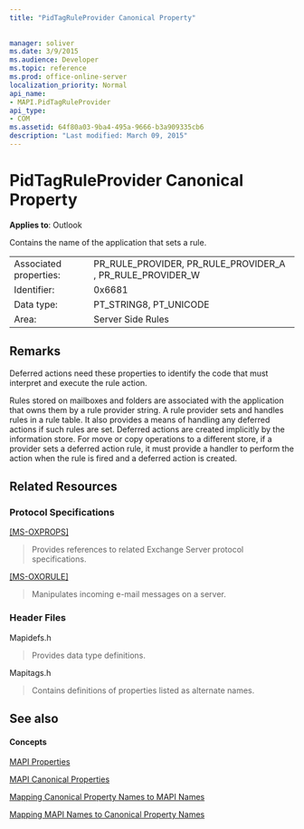 ```yaml
---
title: "PidTagRuleProvider Canonical Property"
 
 
manager: soliver
ms.date: 3/9/2015
ms.audience: Developer
ms.topic: reference
ms.prod: office-online-server
localization_priority: Normal
api_name:
- MAPI.PidTagRuleProvider
api_type:
- COM
ms.assetid: 64f80a03-9ba4-495a-9666-b3a909335cb6
description: "Last modified: March 09, 2015"
---
```


# PidTagRuleProvider Canonical Property

  
  
**Applies to**: Outlook 
  
Contains the name of the application that sets a rule.
  
|||
|:-----|:-----|
|Associated properties:  <br/> |PR_RULE_PROVIDER, PR_RULE_PROVIDER_A , PR_RULE_PROVIDER_W  <br/> |
|Identifier:  <br/> |0x6681  <br/> |
|Data type:  <br/> |PT_STRING8, PT_UNICODE  <br/> |
|Area:  <br/> |Server Side Rules  <br/> |
   
## Remarks

Deferred actions need these properties to identify the code that must interpret and execute the rule action.
  
Rules stored on mailboxes and folders are associated with the application that owns them by a rule provider string. A rule provider sets and handles rules in a rule table. It also provides a means of handling any deferred actions if such rules are set. Deferred actions are created implicitly by the information store. For move or copy operations to a different store, if a provider sets a deferred action rule, it must provide a handler to perform the action when the rule is fired and a deferred action is created.
  
## Related Resources

### Protocol Specifications

[[MS-OXPROPS]](http://msdn.microsoft.com/library/f6ab1613-aefe-447d-a49c-18217230b148%28Office.15%29.aspx)
  
> Provides references to related Exchange Server protocol specifications.
    
[[MS-OXORULE]](http://msdn.microsoft.com/library/70ac9436-501e-43e2-9163-20d2b546b886%28Office.15%29.aspx)
  
> Manipulates incoming e-mail messages on a server.
    
### Header Files

Mapidefs.h
  
> Provides data type definitions.
    
Mapitags.h
  
> Contains definitions of properties listed as alternate names.
    
## See also

#### Concepts

[MAPI Properties](mapi-properties.md)
  
[MAPI Canonical Properties](mapi-canonical-properties.md)
  
[Mapping Canonical Property Names to MAPI Names](mapping-canonical-property-names-to-mapi-names.md)
  
[Mapping MAPI Names to Canonical Property Names](mapping-mapi-names-to-canonical-property-names.md)

